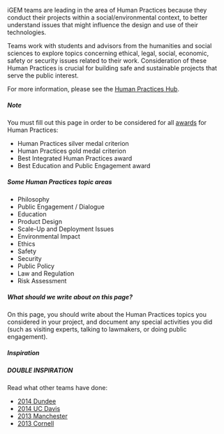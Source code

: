 iGEM teams are leading in the area of Human Practices because they conduct their projects within a social/environmental context, to better understand issues that might influence the design and use of their technologies.

Teams work with students and advisors from the humanities and social sciences to explore topics concerning ethical, legal, social, economic, safety or security issues related to their work. Consideration of these Human Practices is crucial for building safe and sustainable projects that serve the public interest.

For more information, please see the [Human Practices Hub](http://2016.igem.org/Human_Practices).

##### Note

You must fill out this page in order to be considered for all [awards](http://2016.igem.org/Judging/Awards) for Human Practices:

*   Human Practices silver medal criterion
*   Human Practices gold medal criterion
*   Best Integrated Human Practices award
*   Best Education and Public Engagement award

##### Some Human Practices topic areas

*   Philosophy
*   Public Engagement / Dialogue
*   Education
*   Product Design
*   Scale-Up and Deployment Issues
*   Environmental Impact
*   Ethics
*   Safety
*   Security
*   Public Policy
*   Law and Regulation
*   Risk Assessment

##### What should we write about on this page?

On this page, you should write about the Human Practices topics you considered in your project, and document any special activities you did (such as visiting experts, talking to lawmakers, or doing public engagement).

##### Inspiration
##### DOUBLE INSPIRATION

Read what other teams have done:

*   [2014 Dundee](http://2014.igem.org/Team:Dundee/policypractice/experts)
*   [2014 UC Davis](http://2014.igem.org/Team:UC_Davis/Policy_Practices_Overview)
*   [2013 Manchester](http://2013.igem.org/Team:Manchester/HumanPractices)
*   [2013 Cornell](http://2013.igem.org/Team:Cornell/outreach)
